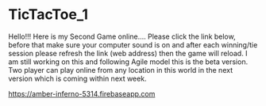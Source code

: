 # TicTacToe_1
Hello!!! Here is my Second Game online….
Please click the link below, before that make sure your computer sound is on and after each winning/tie session please refresh the link (web address) then the game will reload. 
I am still working on this and following Agile model this is the beta version. Two player can play online from any location in this world in the next version which is coming within next week.



https://amber-inferno-5314.firebaseapp.com
